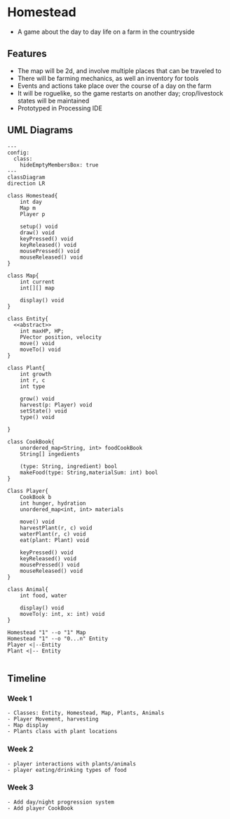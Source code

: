 # Homestead
  - A game about the day to day life on a farm in the countryside
  
## Features
  - The map will be 2d, and involve multiple places that can be traveled to
  - There will be farming mechanics, as well an inventory for tools
  - Events and actions take place over the course of a day on the farm
  - It will be roguelike, so the game restarts on another day; crop/livestock states will be maintained
  - Prototyped in Processing IDE
  
## UML Diagrams
  

  
```mermaid
---
config:
  class:
    hideEmptyMembersBox: true
---
classDiagram
direction LR

class Homestead{
	int day
	Map m
	Player p
	
	setup() void
	draw() void
	keyPressed() void
	keyReleased() void
	mousePressed() void 
	mouseReleased() void
}

class Map{
	int current
	int[][] map
	
	display() void
}

class Entity{
  <<abstract>>
	int maxHP, HP;
	PVector position, velocity
	move() void
	moveTo() void
}

class Plant{
	int growth
	int r, c
	int type
	
	grow() void
	harvest(p: Player) void
	setState() void
	type() void
	
}

class CookBook{
	unordered_map<String, int> foodCookBook
	String[] ingedients
	
	(type: String, ingredient) bool
	makeFood(type: String,materialSum: int) bool
}

Class Player{
	CookBook b
	int hunger, hydration
	unordered_map<int, int> materials
	
	move() void
	harvestPlant(r, c) void
	waterPlant(r, c) void
	eat(plant: Plant) void
	
	keyPressed() void
	keyReleased() void
	mousePressed() void
	mouseReleased() void
}

class Animal{
	int food, water
	
	display() void
	moveTo(y: int, x: int) void
}

Homestead "1" --o "1" Map 
Homestead "1" --o "0...n" Entity
Player <|--Entity
Plant <|-- Entity


```

## Timeline

  ### Week 1
    - Classes: Entity, Homestead, Map, Plants, Animals
	- Player Movement, harvesting
	- Map display
	- Plants class with plant locations
  ### Week 2
	- player interactions with plants/animals
	- player eating/drinking types of food
  ### Week 3
    - Add day/night progression system
	- Add player CookBook
